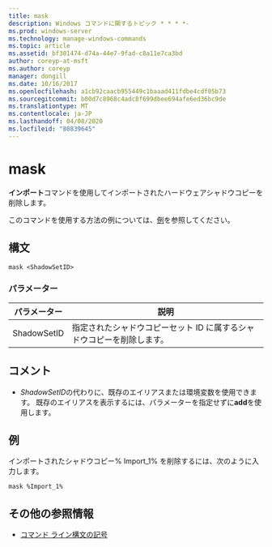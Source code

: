 ```yaml
---
title: mask
description: Windows コマンドに関するトピック * * * *-
ms.prod: windows-server
ms.technology: manage-windows-commands
ms.topic: article
ms.assetid: bf301474-d74a-44e7-9fad-c8a11e7ca3bd
author: coreyp-at-msft
ms.author: coreyp
manager: dongill
ms.date: 10/16/2017
ms.openlocfilehash: a1cb92caacb955449c1baaad411fdbe4cdf05b73
ms.sourcegitcommit: b00d7c8968c4adc8f699dbee694afe6ed36bc9de
ms.translationtype: MT
ms.contentlocale: ja-JP
ms.lasthandoff: 04/08/2020
ms.locfileid: "80839645"
---
```

# <a name="mask"></a>mask



**インポート**コマンドを使用してインポートされたハードウェアシャドウコピーを削除します。

このコマンドを使用する方法の例については、[例](#BKMK_examples)を参照してください。

## <a name="syntax"></a>構文

```
mask <ShadowSetID>
```

### <a name="parameters"></a>パラメーター

|パラメーター|説明|
|---------|-----------|
|ShadowSetID|指定されたシャドウコピーセット ID に属するシャドウコピーを削除します。|

## <a name="remarks"></a>コメント

-   *ShadowSetID*の代わりに、既存のエイリアスまたは環境変数を使用できます。 既存のエイリアスを表示するには、パラメーターを指定せずに**add**を使用します。

## <a name="examples"></a><a name=BKMK_examples></a>例

インポートされたシャドウコピー% Import_1% を削除するには、次のように入力します。
```
mask %Import_1%
```

## <a name="additional-references"></a>その他の参照情報

- [コマンド ライン構文の記号](command-line-syntax-key.md)